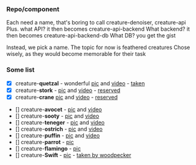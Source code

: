 ### Repo/component

Each need a name, that's boring to call creature-denoiser, creature-api
Plus. what API? it then becomes creature-api-backend
What backend? it then becomes creature-api-backend-db
What DB? you get the gist


Instead, we pick a name. The topic for now is feathered creatures
Chose wisely, as they would become memorable for their task

### Some list

- [x] creature-**quetzal** - wonderful [pic](https://unsplash.com/photos/green-and-red-bird-yeqt115Xkeg) and [video](https://www.youtube.com/watch?v=JFk-n7pDRmE) - [taken](https://github.com/Apply-Creatures/creature-quetzal)
- [x] creature-**stork** - [pic](https://unsplash.com/photos/a-bird-with-a-long-neck-standing-in-the-water-8sRYLbWYNdk) and [video](https://www.youtube.com/watch?v=wMHDD4xgmko) - [reserved](https://github.com/Apply-Creatures/creature-api-boilerplate)
- [x] creature-**crane** [pic](https://unsplash.com/photos/white-bird-on-brown-wooden-dock-during-daytime-c3UWR1gpAS8) and [video](https://www.youtube.com/watch?v=wGuhrzX0BH0) - [reserved](https://github.com/Apply-Creatures/simple-scraper)
- [] creature-**avocet** - [pic](https://unsplash.com/photos/a-bird-with-a-long-beak-standing-in-the-water-dGlV5PnmOlY) and [video](https://www.youtube.com/watch?v=o7NoXU7_IUo)
- [] creature-**sooty** - [pic](https://unsplash.com/photos/a-couple-of-birds-standing-on-top-of-a-beach-kppKL0j5xUc) and  [video](https://www.youtube.com/watch?v=af0d082MCpY)
- [] creature-**teneger** - [pic](https://unsplash.com/photos/blue-bird-on-green-tree-branch-during-daytime-vfQHGY2yf5g) and [video](https://www.youtube.com/watch?v=EI3pZ3t2i4E)
- [] creature-**ostrich** - [pic](https://unsplash.com/photos/black-ostrich-fFVlz2Xx-RQ) and [video](https://www.youtube.com/watch?v=EXzyP7MRN1U)
- [] creature-**puffin** - [pic](https://unsplash.com/photos/a-group-of-birds-sitting-on-top-of-a-rock-3fyg-0doexQ) and [video](https://www.youtube.com/watch?v=Dkclu1Cih3Y)
- [] creature-**parrot** - [pic](https://unsplash.com/photos/scarlet-macaw-porches-on-tree-branch-3osGqRRtQBE)
- [] creature-**flamingo** - [pic](https://unsplash.com/photos/flamingo-2lKjBwKwAF8)
- [] creature-**Swift** - [pic](https://images.unsplash.com/photo-1624384807192-6517858ba33c?q=80&w=3087&auto=format&fit=crop&ixlib=rb-4.0.3&ixid=M3wxMjA3fDB8MHxwaG90by1wYWdlfHx8fGVufDB8fHx8fA%3D%3D) - [taken by woodpecker](https://github.com/apply-creatures/creature-swift)

